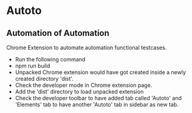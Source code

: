 # Autoto
## Automation of Automation
Chrome Extension to automate automation functional testcases.
* Run the following command
* npm run build 
* Unpacked Chrome extension would have got created inside a newly created directory 'dist'.
* Check the developer mode in Chrome extension page.
* Add the 'dist' directory to load unpacked extension
* Check the developer toolbar to have added tab called 'Autoto' and 'Elements' tab to have another 'Autoto' tab in sidebar as new tab.
